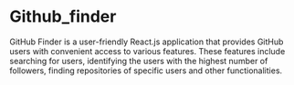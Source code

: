 # Github_finder
GitHub Finder is a user-friendly React.js application that provides GitHub users with convenient access to various features. These features include searching for users, identifying the users with the highest number of followers, finding repositories of specific users and other functionalities.
